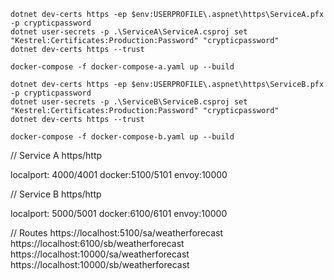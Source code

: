 ```
dotnet dev-certs https -ep $env:USERPROFILE\.aspnet\https\ServiceA.pfx -p crypticpassword
dotnet user-secrets -p .\ServiceA\ServiceA.csproj set "Kestrel:Certificates:Production:Password" "crypticpassword"
dotnet dev-certs https --trust

docker-compose -f docker-compose-a.yaml up --build
```

```
dotnet dev-certs https -ep $env:USERPROFILE\.aspnet\https\ServiceB.pfx -p crypticpassword
dotnet user-secrets -p .\ServiceB\ServiceB.csproj set "Kestrel:Certificates:Production:Password" "crypticpassword"
dotnet dev-certs https --trust

docker-compose -f docker-compose-b.yaml up --build
```

// Service A https/http

localport: 4000/4001 docker:5100/5101 envoy:10000

// Service B https/http

localport: 5000/5001 docker:6100/6101 envoy:10000

// Routes https://localhost:5100/sa/weatherforecast
https://localhost:6100/sb/weatherforecast
https://localhost:10000/sa/weatherforecast
https://localhost:10000/sb/weatherforecast
